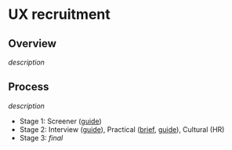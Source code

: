 # UX recruitment

## Overview
_description_  

## Process
_description_  

- Stage 1: Screener ([guide](1._Screener.md))
- Stage 2: Interview ([guide](2A._Interview_guide.md)), Practical ([brief](2A._Practical_brief.md), [guide](2B._Practical_guide.md)), Cultural (HR)
- Stage 3: _final_
